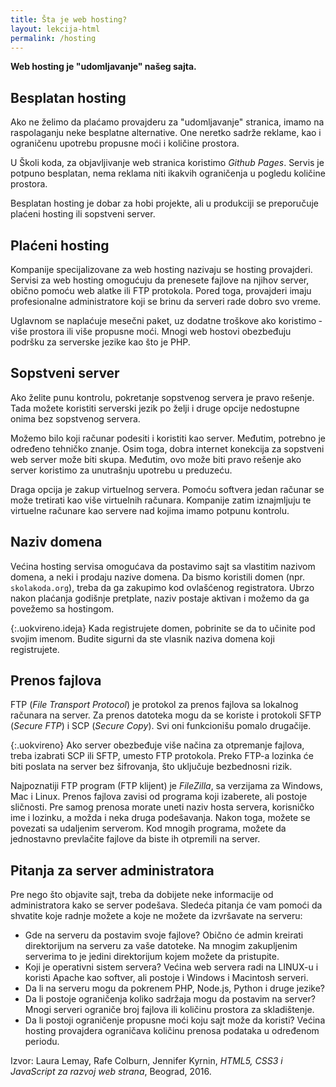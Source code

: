 ```yaml
---
title: Šta je web hosting?
layout: lekcija-html
permalink: /hosting
---
```


**Web hosting je "udomljavanje" našeg sajta.**

## Besplatan hosting

Ako ne želimo da plaćamo provajderu za "udomljavanje" stranica, imamo na ras­polaganju neke besplatne alternative. One neretko sadrže reklame, kao i ograničenu upotrebu propusne moći i količine prostora. 

U Školi koda, za objavljivanje web stranica koristimo *Github Pages*. Servis je potpuno besplatan, nema reklama niti ikakvih ograničenja u pogledu količine prostora. 

Besplatan hosting je dobar za hobi projekte, ali u produkciji se preporučuje plaćeni hosting ili sopstveni server.

## Plaćeni hosting

Kompanije specijalizovane za web hosting nazivaju se hosting provajderi. Servisi za web hosting omogućuju da prenesete fajlove na njihov server, obično pomoću web alatke ili FTP protokola. Pored toga, provajderi imaju profesionalne administratore koji se brinu da serveri rade dobro svo vreme.

Uglavnom se naplaćuje mesečni paket, uz dodatne troškove ako koristimo ­više prostora ili više propusne moći. Mnogi web hostovi obezbeđuju podršku za serverske jezike kao što je PHP. 

## Sopstveni server

Ako želite punu kontrolu, pokretanje sopstvenog servera je pravo rešenje. Tada možete koristiti serverski jezik po želji i druge opcije nedostupne onima bez sopstvenog servera.

Možemo bilo koji računar podesiti i koristiti kao server. Međutim, potrebno je određeno tehničko znanje. Osim toga, dobra internet konekcija za sopstveni web server može biti skupa. Međutim, ovo može biti pravo rešenje ako server koristimo za unutrašnju upotrebu u preduzeću.

Draga opcija je zakup virtuelnog servera. Pomoću softvera jedan računar se može tretirati kao više virtuelnih računara. Kompanije zatim iznajmljuju te virtuelne računare kao servere nad kojima imamo potpunu kontrolu.

## Naziv domena

Većina hosting servisa omogućava da postavimo sajt sa vlastitim nazivom domena, a neki i prodaju nazive domena. Da bismo koristili domen (npr. `skolakoda.org`), treba da ga zakupimo kod ovlašćenog registratora. Ubrzo nakon plaćanja godišnje pretplate, naziv postaje aktivan i možemo da ga povežemo sa hostingom.

{:.uokvireno.ideja}
Kada registrujete domen, pobrinite se da to učinite pod svo­jim imenom. Budite sigurni da ste vlasnik naziva domena koji registrujete.

## Prenos fajlova

FTP (*File Transport Protocol*) je protokol za prenos fajlova sa lokalnog računara na server. Za prenos datoteka mogu da se koriste i protokoli SFTP (*Secure FTP*) i SCP (*Secure Copy*). Svi oni funkcionišu pomalo drugačije.

{:.uokvireno}
Ako server obezbeđuje više načina za otpremanje fajlova, treba iza­brati SCP ili SFTP, umesto FTP protokola. Preko FTP-a loz­inka će biti poslata na server bez šifrovanja, što uključuje bezbednosni rizik.

Najpoznatiji FTP program (FTP klijent) je *FileZilla*, sa verzijama za Windows, Mac i Linux. Prenos fajlova zavisi od programa koji izaberete, ali postoje sličnosti. Pre samog prenosa morate uneti naziv hosta servera, korisničko ime i lozinku, a možda i neka druga podešavanja. Nakon toga, možete se povezati sa uda­ljenim serverom. Kod mnogih programa, možete da jednostavno prevlačite fajlove da biste ih otpremili na server.

## Pitanja za server administratora

Pre nego što obja­vite sajt, treba da dobijete neke informacije od administratora kako se server podešava. Sledeća pitanja će vam pomoći da shvatite koje radnje možete a koje ne možete da izvršavate na serveru:

- Gde na serveru da postavim svoje fajlove? Obično će admin kreirati direktorijum na serveru za vaše datoteke. Na mnogim zakupljenim serverima to je jedini direktorijum kojem možete da pristupite.
- Koji je operativni sistem servera? Većina web servera radi na LINUX-u i koristi Apache kao softver, ali postoje i Windows i Macintosh serveri.
- Da li na serveru mogu da pokrenem PHP, Node.js, Python i druge jezike?
- Da li postoje ograničenja koliko sadržaja mogu da postavim na server? Mnogi serveri ograniče broj fajlova ili količinu prostora za skladištenje.
- Da li postoji ograničenje propusne moći koju sajt može da koristi? Većina hosting provajdera ograničava količinu prenosa podataka u određenom periodu.


Izvor: Laura Lemay, Rafe Colburn, Jennifer Kyrnin, *HTML5, CSS3 i JavaScript za razvoj web strana*, Beograd, 2016.
